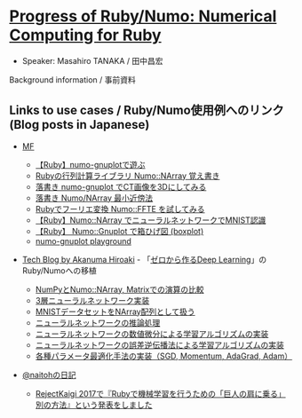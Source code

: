 # [Progress of Ruby/Numo: Numerical Computing for Ruby](http://rubykaigi.org/2017/presentations/masa16tanaka.html)

* Speaker: Masahiro TANAKA / 田中昌宏

Background information / 事前資料

## Links to use cases / Ruby/Numo使用例へのリンク (Blog posts in Japanese)

* [MF](http://medfreak.info/)
    * [【Ruby】numo-gnuplotで遊ぶ](http://medfreak.info/?p=2492)
    * [Rubyの行列計算ライブラリ Numo::NArray 覚え書き](http://medfreak.info/?page_id=3551)
    * [落書き numo-gnuplot でCT画像を3Dにしてみる](http://medfreak.info/?p=2597)
    * [落書き Numo/NArray 最小近傍法](http://medfreak.info/?p=2823)
    * [Rubyでフーリエ変換 Numo::FFTE を試してみる](http://medfreak.info/?p=2843)
    * [【Ruby】Numo::NArray でニューラルネットワークでMNIST認識](http://medfreak.info/?p=2975)
    * [【Ruby】 Numo::Gnuplot で箱ひげ図 (boxplot)](http://medfreak.info/?p=3758)
    * [numo-gnuplot playground](http://medfreak.info/?p=4018)

* [Tech Blog by Akanuma Hiroaki](http://blog.akanumahiroaki.com/) - 「[ゼロから作るDeep Learning](https://www.oreilly.co.jp/books/9784873117584/)」のRuby/Numoへの移植
    * [NumPyとNumo::NArray, Matrixでの演算の比較](http://blog.akanumahiroaki.com/entry/2017/03/10/140000)
    * [3層ニューラルネットワーク実装](http://blog.akanumahiroaki.com/entry/2017/03/17/090000)
    * [MNISTデータセットをNArray配列として扱う](http://blog.akanumahiroaki.com/entry/2017/03/23/091000)
    * [ニューラルネットワークの推論処理](http://blog.akanumahiroaki.com/entry/2017/03/27/083000)
    * [ニューラルネットワークの数値微分による学習アルゴリズムの実装](http://blog.akanumahiroaki.com/entry/2017/04/03/083000)
    * [ニューラルネットワークの誤差逆伝播法による学習アルゴリズムの実装](http://blog.akanumahiroaki.com/entry/2017/04/15/160000)
    * [各種パラメータ最適化手法の実装（SGD, Momentum, AdaGrad, Adam）](http://blog.akanumahiroaki.com/entry/2017/04/21/090000)

* [@naitohの日記](http://naitoh.hatenablog.com/)
    * [RejectKaigi 2017で『Rubyで機械学習を行うための「巨人の肩に乗る」別の方法』という発表をしました](http://naitoh.hatenablog.com/entry/2017/08/20/221410)
